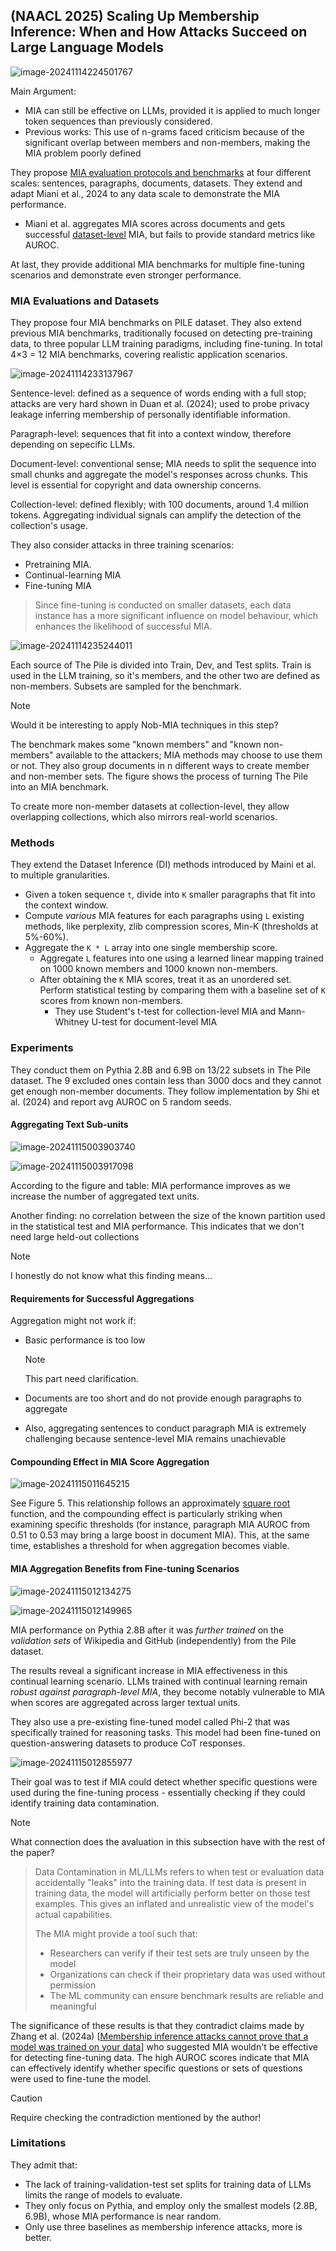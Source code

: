## (NAACL 2025) Scaling Up Membership Inference: When and How Attacks Succeed on Large Language Models

![image-20241114224501767](./assets/image-20241114224501767.png)

Main Argument:

- MIA can still be effective on LLMs, provided it is applied to much longer token sequences than previously considered.
- Previous works: This use of n-grams faced criticism because of the significant overlap between members and non-members, making the MIA problem poorly defined

They propose <u>MIA evaluation protocols and benchmarks</u> at four different scales: sentences, paragraphs, documents, datasets. They extend and adapt Miani et al., 2024 to any data scale to demonstrate the MIA performance.

- Miani et al. aggregates MIA scores across documents and gets successful <u>dataset-level</u> MIA, but fails to provide standard metrics like AUROC.

At last, they provide additional MIA benchmarks for multiple fine-tuning scenarios and demonstrate even stronger performance.

### MIA Evaluations and Datasets

They propose four MIA benchmarks on PILE dataset. They also extend previous MIA benchmarks, traditionally focused on detecting pre-training data, to three popular LLM training paradigms, including fine-tuning. In total 4×3 = 12 MIA benchmarks, covering realistic application scenarios.

![image-20241114233137967](./assets/image-20241114233137967.png)

Sentence-level: defined as a sequence of words ending with a full stop; attacks are very hard shown in Duan et al. (2024); used to probe privacy leakage inferring membership of personally identifiable information.

Paragraph-level: sequences that fit into a context window, therefore depending on sepecific LLMs.

Document-level: conventional sense; MIA needs to split the sequence into small chunks and aggregate the model's responses across chunks. This level is essential for copyright and data ownership concerns.

Collection-level: defined flexibly; with 100 documents, around 1.4 million tokens. Aggregating individual signals can amplify the detection of the collection's usage.

They also consider attacks in three training scenarios:

- Pretraining MIA.
- Continual-learning MIA
- Fine-tuning MIA

> Since fine-tuning is conducted on smaller datasets, each data instance has a more significant influence on model behaviour, which enhances the likelihood of successful MIA.

![image-20241114235244011](./assets/image-20241114235244011.png)

Each source of The Pile is divided into Train, Dev, and Test splits. Train is used in the LLM training, so it's members, and the other two are defined as non-members. Subsets are sampled for the benchmark.

> [!NOTE]
>
> Would it be interesting to apply Nob-MIA techniques in this step?

The benchmark makes some "known members" and "known non-members" available to the attackers; MIA methods may choose to use them or not. They also group documents in n different ways to create member and non-member sets. The figure shows the process of turning The Pile into an MIA benchmark.

To create more non-member datasets at collection-level, they allow overlapping collections, which also mirrors real-world scenarios.

### Methods

They extend the Dataset Inference (DI) methods introduced by Maini et al. to multiple granularities.

- Given a token sequence `t`, divide into `K` smaller paragraphs that fit into the context window.
- Compute *various* MIA features for each paragraphs using `L` existing methods, like perplexity, zlib compression scores, Min-K (thresholds at 5%-60%).
- Aggregate the `K * L` array into one single membership score.
  - Aggregate `L` features into one using a learned linear mapping trained on 1000 known members and 1000 known non-members.
  - After obtaining the `K` MIA scores, treat it as an unordered set. Perform statistical testing by comparing them with a baseline set of `K` scores from known non-members.
    - They use Student's t-test for collection-level MIA and Mann-Whitney U-test for document-level MIA

### Experiments

They conduct them on Pythia 2.8B and 6.9B on 13/22 subsets in The Pile dataset. The 9 excluded ones contain less than 3000 docs and they cannot get enough non-member documents. They follow implementation by Shi et al. (2024) and report avg AUROC on 5 random seeds.

#### Aggregating Text Sub-units

![image-20241115003903740](./assets/image-20241115003903740.png)

![image-20241115003917098](./assets/image-20241115003917098.png)

According to the figure and table: MIA performance improves as we increase the number of aggregated text units.

Another finding: no correlation between the size of the known partition used in the statistical test and MIA performance. This indicates that we don't need large held-out collections

> [!NOTE]
>
> I honestly do not know what this finding means...

#### Requirements for Successful Aggregations

Aggregation might not work if:

- Basic performance is too low

  > [!NOTE]
  >
  > This part need clarification.

- Documents are too short and do not provide enough paragraphs to aggregate

- Also, aggregating sentences to conduct paragraph MIA is extremely challenging because sentence-level MIA remains unachievable

#### Compounding Effect in MIA Score Aggregation

![image-20241115011645215](./assets/image-20241115011645215.png)

See Figure 5. This relationship follows an approximately <u>square root</u> function, and the compounding effect is particularly striking when examining specific thresholds (for instance, paragraph MIA AUROC from 0.51 to 0.53 may bring a large boost in document MIA). This, at the same time, establishes a threshold for when aggregation becomes viable.

#### MIA Aggregation Benefits from Fine-tuning Scenarios

![image-20241115012134275](./assets/image-20241115012134275.png)

![image-20241115012149965](./assets/image-20241115012149965.png)

MIA performance on Pythia 2.8B after it was *further trained* on the *validation sets* of Wikipedia and GitHub (independently) from the Pile dataset.

The results reveal a significant increase in MIA effectiveness in this continual learning scenario. LLMs trained with continual learning remain *robust against paragraph-level MIA*, they become notably vulnerable to MIA when scores are aggregated across larger textual units.

They also use a pre-existing fine-tuned model called Phi-2 that was specifically trained for reasoning tasks. This model had been fine-tuned on question-answering datasets to produce CoT responses.

![image-20241115012855977](./assets/image-20241115012855977.png)

Their goal was to test if MIA could detect whether specific questions were used during the fine-tuning process - essentially checking if they could identify training data contamination.

> [!NOTE]
>
> What connection does the avaluation in this subsection have with the rest of the paper?

> Data Contamination in ML/LLMs refers to when test or evaluation data accidentally "leaks" into the training data. If test data is present in training data, the model will artificially perform better on those test examples. This gives an inflated and unrealistic view of the model's actual capabilities.
>
> The MIA might provide a tool such that:
>
> - Researchers can verify if their test sets are truly unseen by the model
> - Organizations can check if their proprietary data was used without permission
> - The ML community can ensure benchmark results are reliable and meaningful

The significance of these results is that they contradict claims made by Zhang et al. (2024a) [[Membership inference attacks cannot prove that a model was trained on your data](https://arxiv.org/abs/2409.19798)] who suggested MIA wouldn't be effective for detecting fine-tuning data. The high AUROC scores indicate that MIA can effectively identify whether specific questions or sets of questions were used to fine-tune the model.

> [!CAUTION]
>
> Require checking the contradiction mentioned by the author!

### Limitations

They admit that:

- The lack of training-validation-test set splits for training data of LLMs limits the range of models to evaluate.
- They only focus on Pythia, and employ only the smallest models (2.8B, 6.9B), whose MIA performance is near random.
- Only use three baselines as membership inference attacks, more is better.